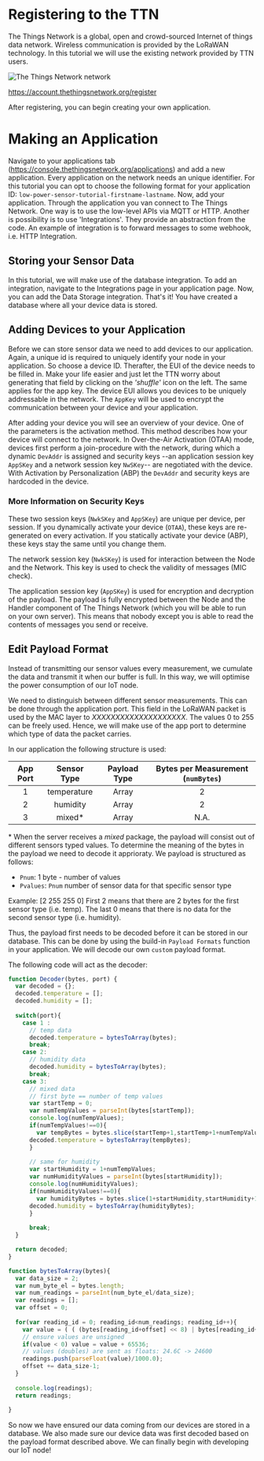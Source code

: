 # Registering to the TTN
The Things Network is a global, open and crowd-sourced Internet of things data network. Wireless communication is provided by the LoRaWAN technology. In this tutorial we will use the existing network provided by TTN users.

![The Things Network network](https://www.thethingsnetwork.org/wiki/uploads/TTN-Overview.jpg)

https://account.thethingsnetwork.org/register

After registering, you can begin creating your own application.

# Making an Application
Navigate to your applications tab (https://console.thethingsnetwork.org/applications) and add a new application. Every application on the network needs an unique identifier. For this tutorial you can opt to choose the following format for your application ID: `low-power-sensor-tutorial-firstname-lastname`. Now, add your application. Through the application you van connect to The Things Network. One way is to use the low-level APIs via MQTT or HTTP. Another is possibility is to use 'Integrations'. They provide an abstraction from the code. An example of integration is to forward messages to some webhook, i.e. HTTP Integration.  

## Storing your Sensor Data
In this tutorial, we will make use of the database integration. To add an integration, navigate to the Integrations page in your application page. Now, you can add the Data Storage integration. That's it! You have created a database where all your device data is stored.

## Adding Devices to your Application
Before we can store sensor data we need to add devices to our application.
Again, a unique id is required to uniquely identify your node in your application. So choose a device ID. Therafter, the EUI of the device needs to be filled in. Make your life easier and just let the TTN worry about generating that field by clicking on the *'shuffle'* icon on the left. The same applies for the app key. The device EUI allows you devices to be uniquely addressable in the network. The `AppKey` will be used to encrypt the communication between your device and your application.

After adding your device you will see an overview of your device. One of the parameters is the activation method. This method describes how your device will connect to the network. In Over-the-Air Activation (OTAA) mode, devices first perform a join-procedure with the network, during which a dynamic `DevAddr` is assigned and security keys --an application session key `AppSKey` and a network session key `NwSKey`-- are negotiated with the device. With Activation by Personalization (ABP) the `DevAddr` and security keys are hardcoded in the device.

### More Information on Security Keys
These two session keys (`NwkSKey` and `AppSKey`) are unique per device, per session. If you dynamically activate your device (`OTAA`), these keys are re-generated on every activation. If you statically activate your device (ABP), these keys stay the same until you change them.


The network session key (`NwkSKey`) is used for interaction between the Node and the Network. This key is used to check the validity of messages (MIC check).

The application session key (`AppSKey`) is used for encryption and decryption of the payload. The payload is fully encrypted between the Node and the Handler component of The Things Network (which you will be able to run on your own server). This means that nobody except you is able to read the contents of messages you send or receive.


## Edit Payload Format
Instead of transmitting our sensor values every measurement, we cumulate the data and transmit it when our buffer is full. In this way, we will optimise the power consumption of our IoT node.

We need to distinguish between different sensor measurements. This can be done through the application port. This field in the LoRaWAN packet is used by the MAC layer to _XXXXXXXXXXXXXXXXXXXX_. The values 0 to 255 can be freely used. Hence, we will make use of the app port to determine which type of data the packet carries.

In our application the following structure is used:

| App Port | Sensor Type | Payload Type | Bytes per Measurement (`numBytes`) |
|:--------:|:-----------:|:------------:|:----------------------------------:|
|     1    | temperature | Array        | 2                   			     |
|     2    |  humidity   | Array        | 2                   			     |
|     3    |  mixed\*     | Array       | N.A.                			     |

\* When the server receives a _mixed_ package, the payload will consist out of different sensors typed values.
To determine the meaning of the bytes in the payload we need to decode it apprioraty. We payload is structured as follows:
- `Pnum`: 1 byte - number of values
- `Pvalues`: `Pnum` number of sensor data for that specific sensor type

Example:
[2 255 255 0]
First 2 means that there are 2 bytes for the first sensor type (i.e. temp).
The last 0 means that there is no data for the second sensor type (i.e. humidity).



Thus, the payload first needs to be decoded before it can be stored in our database. This can be done by using the build-in `Payload Formats` function in your application. We will decode our own `custom` payload format.

The following code will act as the decoder:
```javascript
function Decoder(bytes, port) {
  var decoded = {};
  decoded.temperature = [];
  decoded.humidity = [];
  
  switch(port){
    case 1 : 
      // temp data
      decoded.temperature = bytesToArray(bytes);
      break;
    case 2:
      // humidity data
      decoded.humidity = bytesToArray(bytes);
      break;
    case 3:
      // mixed data
      // first byte == number of temp values
      var startTemp = 0;
      var numTempValues = parseInt(bytes[startTemp]);
      console.log(numTempValues);
      if(numTempValues!==0){
        var tempBytes = bytes.slice(startTemp+1,startTemp+1+numTempValues);
      decoded.temperature = bytesToArray(tempBytes);
      }
      
      // same for humidity
      var startHumidity = 1+numTempValues;
      var numHumidityValues = parseInt(bytes[startHumidity]);
      console.log(numHumidityValues);
      if(numHumidityValues!==0){
        var humidityBytes = bytes.slice(1+startHumidity,startHumidity+1+numHumidityValues);
      decoded.humidity = bytesToArray(humidityBytes);
      }
      
      break;
  }

  return decoded;
}

function bytesToArray(bytes){
  var data_size = 2;
  var num_byte_el = bytes.length;
  var num_readings = parseInt(num_byte_el/data_size);
  var readings = [];
  var offset = 0;
  
  for(var reading_id = 0; reading_id<num_readings; reading_id++){
    var value = ( ( (bytes[reading_id+offset] << 8) | bytes[reading_id+offset+1]) << 16) >> 16;
    // ensure values are unsigned
    if(value < 0) value = value + 65536;
    // values (doubles) are sent as floats: 24.6C -> 24600
    readings.push(parseFloat(value)/1000.0);
    offset += data_size-1;
  }
  
  console.log(readings);
  return readings;
  
}
```

So now we have ensured our data coming from our devices are stored in a database. We also made sure our device data was first decoded based on the payload format described above. We can finally begin with developing our IoT node!

